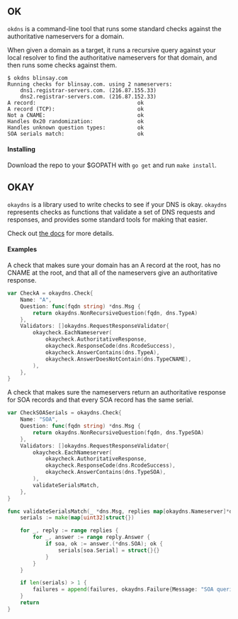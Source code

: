 ## OK

`okdns` is a command-line tool that runs some standard checks against the
authoritative nameservers for a domain.

When given a domain as a target, it runs a recursive query against your local
resolver to find the authoritative nameservers for that domain, and then runs
some checks against them.

```
$ okdns blinsay.com
Running checks for blinsay.com. using 2 nameservers:
	dns1.registrar-servers.com. (216.87.155.33)
	dns2.registrar-servers.com. (216.87.152.33)
A record:                                ok
A record (TCP):                          ok
Not a CNAME:                             ok
Handles 0x20 randomization:              ok
Handles unknown question types:          ok
SOA serials match:                       ok
```

#### Installing

Download the repo to your $GOPATH with `go get` and run `make install`.


## OKAY

`okaydns` is a library used to write checks to see if your DNS is okay. `okaydns`
represents checks as functions that validate a set of DNS requests and
responses, and provides some standard tools for making that easier.

Check out [the docs](https://godoc.org/github.com/blinsay/okaydns) for more details.

#### Examples

A check that makes sure your domain has an A record at the root, has no CNAME
at the root, and that all of the nameservers give an authoritative response.

```go
var CheckA = okaydns.Check{
	Name: "A",
	Question: func(fqdn string) *dns.Msg {
		return okaydns.NonRecursiveQuestion(fqdn, dns.TypeA)
	},
	Validators: []okaydns.RequestResponseValidator{
		okaycheck.EachNameserver(
			okaycheck.AuthoritativeResponse,
			okaycheck.ResponseCode(dns.RcodeSuccess),
			okaycheck.AnswerContains(dns.TypeA),
			okaycheck.AnswerDoesNotContain(dns.TypeCNAME),
		),
	},
}
```

A check that makes sure the nameservers return an authoritative response for
SOA records and that every SOA record has the same serial.

```go
var CheckSOASerials = okaydns.Check{
	Name: "SOA",
	Question: func(fqdn string) *dns.Msg {
		return okaydns.NonRecursiveQuestion(fqdn, dns.TypeSOA)
	},
	Validators: []okaydns.RequestResponseValidator{
		okaycheck.EachNameserver(
			okaycheck.AuthoritativeResponse,
			okaycheck.ResponseCode(dns.RcodeSuccess),
			okaycheck.AnswerContains(dns.TypeSOA),
		),
		validateSerialsMatch,
	},
}

func validateSerialsMatch(_ *dns.Msg, replies map[okaydns.Nameserver]*dns.Msg) (failures []okaydns.Failure) {
	serials := make(map[uint32]struct{})

	for _, reply := range replies {
		for _, answer := range reply.Answer {
			if soa, ok := answer.(*dns.SOA); ok {
				serials[soa.Serial] = struct{}{}
			}
		}
	}

	if len(serials) > 1 {
		failures = append(failures, okaydns.Failure{Message: "SOA queries return more than one serial"})
	}
	return
}
```
